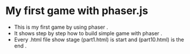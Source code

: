 # My first game with phaser.js

 - This is my first game by using phaser .
 - It shows step by step how to build simple game with phaser .
 - Every .html file show stage (part1.html) is start and (part10.html) is the end .